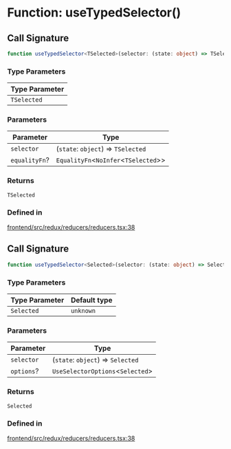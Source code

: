# Function: useTypedSelector()

## Call Signature

```ts
function useTypedSelector<TSelected>(selector: (state: object) => TSelected, equalityFn?: EqualityFn<NoInfer<TSelected>>): TSelected
```

### Type Parameters

| Type Parameter |
| ------ |
| `TSelected` |

### Parameters

| Parameter | Type |
| ------ | ------ |
| `selector` | (`state`: `object`) => `TSelected` |
| `equalityFn`? | `EqualityFn`\<`NoInfer`\<`TSelected`\>\> |

### Returns

`TSelected`

### Defined in

[frontend/src/redux/reducers/reducers.tsx:38](https://github.com/headlamp-k8s/headlamp/blob/2481a1c9f2b4a69a9320466e7a455215b14b97b0/frontend/src/redux/reducers/reducers.tsx#L38)

## Call Signature

```ts
function useTypedSelector<Selected>(selector: (state: object) => Selected, options?: UseSelectorOptions<Selected>): Selected
```

### Type Parameters

| Type Parameter | Default type |
| ------ | ------ |
| `Selected` | `unknown` |

### Parameters

| Parameter | Type |
| ------ | ------ |
| `selector` | (`state`: `object`) => `Selected` |
| `options`? | `UseSelectorOptions`\<`Selected`\> |

### Returns

`Selected`

### Defined in

[frontend/src/redux/reducers/reducers.tsx:38](https://github.com/headlamp-k8s/headlamp/blob/2481a1c9f2b4a69a9320466e7a455215b14b97b0/frontend/src/redux/reducers/reducers.tsx#L38)
